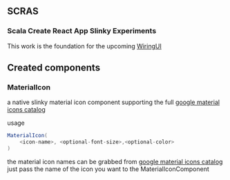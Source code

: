 ## SCRAS

### Scala Create React App Slinky Experiments

This work is the foundation for the upcoming [WiringUI](https://github.com/saulpalv/wiringUI)

## Created components

### MaterialIcon

a native slinky material icon component supporting the full
[google material icons catalog ](https://fonts.google.com/icons?selected=Material+Icons)

usage

```scala
MaterialIcon(
    <icon-name>, <optional-font-size>,<optional-color>
)
```

the material icon names can be grabbed from [google material icons catalog ](https://fonts.google.com/icons?selected=Material+Icons) just pass the name of the icon you want to the MaterialIconComponent
